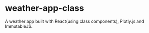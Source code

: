 # weather-app-class
A weather app built with React(using class components), Plotly.js and ImmutableJS.
